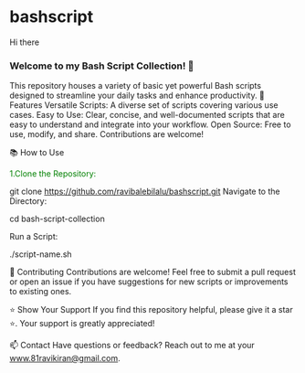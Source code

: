 # bashscript
Hi there


 ### Welcome to my Bash Script Collection! 🚀

This repository houses a variety of basic yet powerful Bash scripts designed to streamline your daily tasks and enhance productivity. 
🌟 Features
Versatile Scripts: A diverse set of scripts covering various use cases.
Easy to Use: Clear, concise, and well-documented scripts that are easy to understand and integrate into your workflow.
Open Source: Free to use, modify, and share. Contributions are welcome!
 
📚 How to Use
<p style="color:green;">1.Clone the Repository:</p>

 
git clone  https://github.com/ravibalebilalu/bashscript.git
Navigate to the Directory:

 
cd bash-script-collection


Run a Script:

 
./script-name.sh


🌱 Contributing
Contributions are welcome! Feel free to submit a pull request or open an issue if you have suggestions for new scripts or improvements to existing ones.

⭐️ Show Your Support
If you find this repository helpful, please give it a star ⭐️. Your support is greatly appreciated!

📫 Contact
Have questions or feedback? Reach out to me at your www.81ravikiran@gmail.com.

